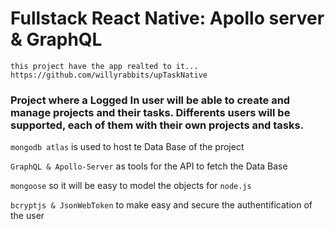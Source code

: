# Fullstack React Native: Apollo server & GraphQL

`this project have the app realted to it... https://github.com/willyrabbits/upTaskNative`




### Project where a Logged In user will be able to create and manage projects and their tasks. Differents users will be supported, each of them with their own projects and tasks.

`mongodb atlas` is used to host te Data Base of the project

`GraphQL & Apollo-Server` as tools for the API to fetch the Data Base

`mongoose` so it will be easy to model the objects for `node.js`

`bcryptjs & JsonWebToken` to make easy and secure the authentification of the user
